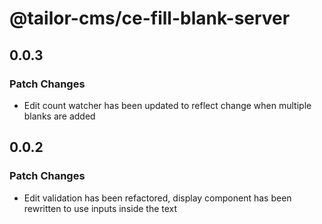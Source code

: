 # @tailor-cms/ce-fill-blank-server

## 0.0.3

### Patch Changes

- Edit count watcher has been updated to reflect change when multiple blanks are added

## 0.0.2

### Patch Changes

- Edit validation has been refactored, display component has been rewritten to use inputs inside the text
